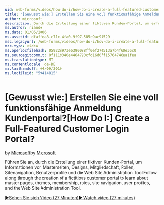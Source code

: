 ```yaml
---
uid: web-forms/videos/how-do-i/how-do-i-create-a-full-featured-customer-login-portal
title: '[Gewusst wie:] Erstellen Sie eine voll funktionsfähige Anmeldung Kundenportal? | Microsoft-Dokumentation'
author: microsoft
description: Durch die Erstellung einer fiktiven Kunden-Portal, um erfahren Sie mehr über Masterseiten, Designs, Mitgliedschaft, Rollen, Sitenavigation, Benutzerprofile, nachvollziehen und...
ms.author: riande
ms.date: 01/05/2006
ms.assetid: dfaffea8-c71c-4fa0-9f97-585c9ac95529
msc.legacyurl: /web-forms/videos/how-do-i/how-do-i-create-a-full-featured-customer-login-portal
msc.type: video
ms.openlocfilehash: 05922d973e6390088ff0ef270513a7b4f60e36c0
ms.sourcegitcommit: 0f1119340e4464720cfd16d0ff15764746ea1fea
ms.translationtype: MT
ms.contentlocale: de-DE
ms.lasthandoff: 04/09/2019
ms.locfileid: "59414815"
---
```

# <a name="how-do-i-create-a-full-featured-customer-login-portal"></a><span data-ttu-id="d16b5-104">[Gewusst wie:] Erstellen Sie eine voll funktionsfähige Anmeldung Kundenportal?</span><span class="sxs-lookup"><span data-stu-id="d16b5-104">[How Do I:] Create a Full-Featured Customer Login Portal?</span></span>

<span data-ttu-id="d16b5-105">by [Microsoft](https://github.com/microsoft)</span><span class="sxs-lookup"><span data-stu-id="d16b5-105">by [Microsoft](https://github.com/microsoft)</span></span>

<span data-ttu-id="d16b5-106">Führen Sie an, durch die Erstellung einer fiktiven Kunden-Portal, um Informationen von Masterseiten, Designs, Mitgliedschaft, Rollen, Sitenavigation, Benutzerprofile und die Web Site Administration Tool.</span><span class="sxs-lookup"><span data-stu-id="d16b5-106">Follow along through the creation of a fictitious customer portal to learn about master pages, themes, membership, roles, site navigation, user profiles, and the Web Site Administration Tool.</span></span>

[<span data-ttu-id="d16b5-107">&#9654;Sehen Sie sich Video (27 Minuten)</span><span class="sxs-lookup"><span data-stu-id="d16b5-107">&#9654; Watch video (27 minutes)</span></span>](https://channel9.msdn.com/Blogs/ASP-NET-Site-Videos/how-do-i-create-a-full-featured-customer-login-portal)

